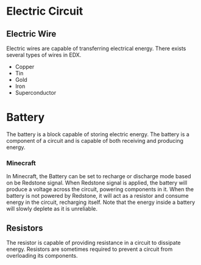 # Electric Circuit
## Electric Wire
Electric wires are capable of transferring electrical energy. There exists several types of wires in EDX.
* Copper
* Tin
* Gold
* Iron
* Superconductor

# Battery
The battery is a block capable of storing electric energy. The battery is a component of a circuit and is capable of both receiving and producing energy.

### Minecraft
In Minecraft, the Battery can be set to recharge or discharge mode based on be Redstone signal. When Redstone signal is applied, the battery will produce a voltage across the circuit, powering components in it. When the battery is not powered by Redstone, it will act as a resistor and consume energy in the circuit, recharging itself.
Note that the energy inside a battery will slowly deplete as it is unreliable.

## Resistors
The resistor is capable of providing resistance in a circuit to dissipate energy. Resistors are sometimes required to prevent a circuit from overloading its components.
